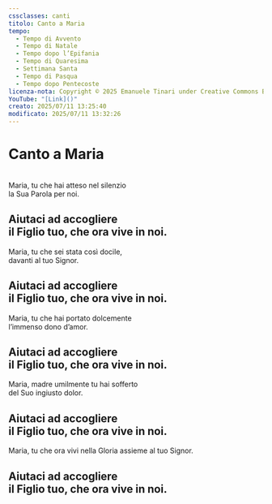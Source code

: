 ```yaml
---
cssclasses: canti
titolo: Canto a Maria
tempo:
  - Tempo di Avvento
  - Tempo di Natale
  - Tempo dopo l’Epifania
  - Tempo di Quaresima
  - Settimana Santa
  - Tempo di Pasqua
  - Tempo dopo Pentecoste
licenza-nota: Copyright © 2025 Emanuele Tinari under Creative Commons BY-NC-SA 4.0 https://creativecommons.org/licenses/by-nc-sa/4.0/
YouTube: "[Link]()"
creato: 2025/07/11 13:25:40
modificato: 2025/07/11 13:32:26
---
```


# Canto a Maria
<br>Maria, tu che hai atteso nel silenzio<br>la Sua Parola per noi.
## Aiutaci ad accogliere<br>il Figlio tuo, che ora vive in noi.
Maria, tu che sei stata così docile,<br>davanti al tuo Signor.
## Aiutaci ad accogliere<br>il Figlio tuo, che ora vive in noi.
Maria, tu che hai portato dolcemente<br>l’immenso dono d’amor.
## Aiutaci ad accogliere<br>il Figlio tuo, che ora vive in noi.
Maria, madre umilmente tu hai sofferto<br>del Suo ingiusto dolor.
## Aiutaci ad accogliere<br>il Figlio tuo, che ora vive in noi.
Maria, tu che ora vivi nella Gloria assieme al tuo Signor.
## Aiutaci ad accogliere<br>il Figlio tuo, che ora vive in noi.
